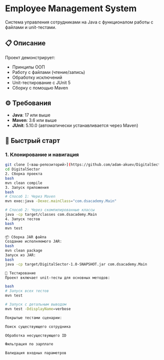 # Employee Management System

Система управления сотрудниками на Java с функционалом работы с файлами и unit-тестами.

## 📋 Описание

Проект демонстрирует:
- Принципы ООП
- Работу с файлами (чтение/запись)
- Обработку исключений
- Unit-тестирование с JUnit 5
- Сборку с помощью Maven

## ⚙️ Требования

- **Java**: 17 или выше
- **Maven**: 3.6 или выше
- **JUnit**: 5.10.0 (автоматически устанавливается через Maven)

## 🚀 Быстрый старт

### 1. Клонирование и навигация
```bash
git clone [<ваш-репозиторий>](https://github.com/adam-akuev/DigitalSector.git)
cd DigitalSector
2. Сборка проекта
bash
mvn clean compile
3. Запуск приложения
bash
# Способ 1: Через Maven
mvn exec:java -Dexec.mainClass="com.dsacademy.Main"

# Способ 2: Через скомпилированные классы
java -cp target/classes com.dsacademy.Main
4. Запуск тестов
bash
mvn test

📦 Сборка JAR файла
Создание исполняемого JAR:
bash
mvn clean package
Запуск из JAR:
bash
java -cp target/DigitalSector-1.0-SNAPSHOT.jar com.dsacademy.Main

🧪 Тестирование
Проект включает unit-тесты для основных методов:

bash
# Запуск всех тестов
mvn test

# Запуск с детальным выводом
mvn test -DdisplayName=verbose

Покрытые тестами сценарии:

Поиск существующего сотрудника

Обработка несуществующего ID

Фильтрация по зарплате

Валидация входных параметров

